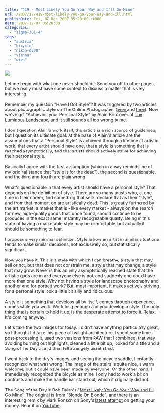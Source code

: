 ```yaml
---
title: "419 - Most Likely You Go Your Way and I'll Go Mine"
url: /2007/12/419-most-likely-you-go-your-way-and-ill.html
publishDate: Fri, 07 Dec 2007 05:20:00 +0000
date: 2007-12-07 05:20:00
categories: 
  - "sigma-301-4"
tags: 
  - "austria"
  - "bicycle"
  - "nikon-d300"
  - "vienna"
  - "wien"
---
```

<a href="https://d25zfm9zpd7gm5.cloudfront.net/1200x1200/2007/20071206_094858_ps.jpg" target="_blank"><img src="https://d25zfm9zpd7gm5.cloudfront.net/0600x0600/2007/20071206_094858_ps.jpg"/></a><br/><br/>Let me begin with what one never should do: Send you off to other pages, but we really must have some context to discuss a matter that is very interesting.<br/><br/>Remember my question "Have I Got Style"? It was triggered by two articles about photographic style on The Online Photographer (<a href="http://theonlinephotographer.typepad.com/the_online_photographer/2007/10/how-to-succeed-.html" target="_blank">here </a>and <a href="http://theonlinephotographer.typepad.com/the_online_photographer/2007/10/what-about-tech.html" target="_blank">here</a>). Now we've got "Achieving your Personal Style" by Alain Briot over at <a href="http://luminous-landscape.com/columns/personal-style.shtml" target="_blank">The Luminous Landscape</a>, and it still sounds all too wrong to me.<br/><br/>I don't question Alain's work itself, the article is a rich source of guidelines, but I question its ultimate goal. At the base of Alain's article are the assumptions that a "Personal Style" is achieved through a lifetime of artistic work, that every artist should have one, that a style is something that is reached asymptotically, and that artists should actively strive for achieving their personal style.<br/><br/>Basically I agree with the first assumption (which in a way reminds me of my original  stance that "style is for the dead"), the second is questionable, and the third and fourth are plain wrong.<br/><br/>What's questionable in that every artist should have a personal style? That depends on the definition of style. There are so many artists who, at one time in their career, find something that sells, declare that as their "style", and from that moment on are artistically dead. This is greatly furthered by the art market, a market that is - like every market - always on the search for new, high-quality goods that, once found, should continue to be produced in the exact same, instantly recognizable quality. Being in this state of having a marketable style may be comfortable, but actually it should be something to fear.<br/><br/>I propose a very minimal definition: Style is how an artist in similar situations tends to make similar decisions, not exclusively so, but statistically significant.<br/><br/>Now you have it. This is a style with which I can breathe, a style that may sell or not, but that does not constrain me, a style that may change, a style that may grow. Never is this an only asymptotically reached state that the artistic gods are in and everyone else is not, and suddenly one could have more than one style. Why not having a style for landscape photography and another one for portrait work? But, most important, it makes actively striving for a personal style look a little bit silly and ridiculous.<br/><br/>A style is something that develops all by itself, comes through experience, comes while you work. Work long enough and you develop a style. The only thing that is certain to hold it up, is the desperate attempt to force it. Relax. It's coming anyway.<br/><br/><a href="https://d25zfm9zpd7gm5.cloudfront.net/1200x1200/2007/20071206_163416_ps.jpg" target="_blank"><img alt="" border="0" src="https://d25zfm9zpd7gm5.cloudfront.net/0150x0150/2007/20071206_163416_ps.jpg" style="margin: 0pt 0px 0pt 10px; float: right;"/></a> Let's take the two images for today. I didn't have anything particularly great, so I thought I'd take this piece of twilight architecture. I spent some time post-processing it, used two versions from RAW that I combined, that way avoiding burning out highlights, cleaned a little bit up, looked for a title and a Song of the Day ... and then felt strangely unsatisfied.<br/><br/>I went back to the day's images, and seeing the bicycle saddle, I instantly recognized what was wrong. The image of the stairs is quite nice, a warm welcome, but it could have been made by everyone. On the other hand, I immediately recognized the bicycle as mine. I only had to work a bit on contrasts and make the handle bar stand out, which it originally did not.<br/><br/>The Song of the Day is Bob Dylan's "<a href="http://bobdylan.com/songs/likely.html" target="_blank">Most Likely You Go Your Way and I'll Go Mine</a>". The original is from "<a href="http://www.amazon.com/Blonde-Bob-Dylan/dp/B00026WU8M" target="_blank">Blonde On Blonde</a>", and there is an interesting remix by Mark Ronson on Sony's <a href="http://www.amazon.com/Dylan-3CD-Bob/dp/B000TP4FX4" target="_blank">latest attempt</a> on getting your money. Hear it on <a href="http://www.youtube.com/watch?v=oCeKkJlMJDQ" target="_blank">YouTube</a>.
